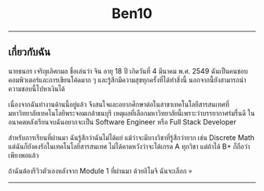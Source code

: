 <h1 align="center">Ben10</h1>

<hr>

## เกี่ยวกับฉัน

  นายธนกร เจริญเลิศกมล ชื่อเล่นว่า จิน อายุ 18 ปี เกิดวันที่ 4 มีนาคม พ.ศ. 2549 ฉันเป็นคนชอบคอมพิวเตอร์และการเขียนโค้ดมาก ๆ และรู้สึกมีความสุขทุกครั้งที่ได้ทำสิ่งนี้ นอกจากนี้ยังสามารถนำความชอบนี้ไปหาเงินได้

เนื่องจากฉันทำงานด้านนี้อยู่แล้ว จึงสนใจและอยากศึกษาต่อในสาขาเทคโนโลยีสารสนเทศที่มหาวิทยาลัยเทคโนโลยีพระจอมเกล้าธนบุรี เหตุผลที่เลือกมหาวิทยาลัยนี้เพราะว่าบรรยากาศร่มรื่นดี ในอนาคตหลังเรียนจบฉันอยากจะเป็น Software Engineer หรือ Full Stack Developer

สำหรับการเรียนที่ผ่านมา ฉันรู้สึกว่าฉันไม่ได้แย่ แม้ว่าจะมีบางวิชาที่รู้สึกว่ายาก เช่น Discrete Math แต่ฉันก็ยังคงรักในเทคโนโลยีสารสนเทศ ไม่ได้คาดหวังว่าจะได้เกรด A ทุกวิชา แต่ถ้าได้ B+ ก็ถือว่าเพียงพอแล้ว

ถ้าฉันต้องรีวิวตัวเองหลังจาก Module 1 ที่ผ่านมา ด้วยอิโมจิ ฉันจะเลือก 💀

<hr>

